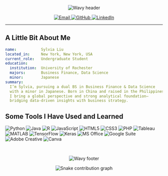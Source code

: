 <!-- ────────────────── Animated Wavy Header ────────────────── -->
<p align="center">
  <img 
    src="https://capsule-render.vercel.app/api?text=Welcome+👋&animation=fadeIn&type=waving&color=gradient&height=100"
    alt="Wavy header"/>
</p>

<!-- ────────────────── Contact Icons ────────────────── -->
<p align="center">
  <a href="mailto:rliu43@u.rochester.edu">
    <img src="https://img.shields.io/badge/Email-D14836?style=flat-square&logo=gmail&logoColor=white" alt="Email"/>
  </a>
  <a href="https://github.com/lrtsyl">
    <img src="https://img.shields.io/badge/GitHub-181717?style=flat-square&logo=github&logoColor=white" alt="GitHub"/>
  </a>
  <a href="https://www.linkedin.com/in/sylvia-liu-rt/">
    <img src="https://img.shields.io/badge/LinkedIn-0A66C2?style=flat-square&logo=linkedin&logoColor=white" alt="LinkedIn"/>
  </a>
</p>

---

##  A Little Bit About Me

```yaml
name:           Sylvia Liu
located_in:     New York, New York, USA
current_role:   Undergraduate Student
education:
  institution:  University of Rochester
  majors:       Business Finance, Data Science
  minor:        Japanese
summary:
  I’m Sylvia, pursuing a dual BS in Business Finance & Data Science
  with a minor in Japanese. Born in China and raised in the Philippines,
  I bring a global perspective and strong analytical foundation—
  bridging data-driven insights with business strategy.
```

## Some Tools I Have Used and Learned
<p align="left">
  <img src="https://img.shields.io/badge/Python-3776AB?style=for-the-badge&logo=python&logoColor=white" alt="Python"/>
  <img src="https://img.shields.io/badge/Java-007396?style=for-the-badge&logo=java&logoColor=white" alt="Java"/>
  <img src="https://img.shields.io/badge/R-276DC3?style=for-the-badge&logo=r&logoColor=white" alt="R"/>
  <img src="https://img.shields.io/badge/JavaScript-F7DF1E?style=for-the-badge&logo=javascript&logoColor=black" alt="JavaScript"/>
  <img src="https://img.shields.io/badge/HTML5-E34F26?style=for-the-badge&logo=html5&logoColor=white" alt="HTML5"/>
  <img src="https://img.shields.io/badge/CSS3-1572B6?style=for-the-badge&logo=css3&logoColor=white" alt="CSS3"/>
  <img src="https://img.shields.io/badge/PHP-777BB4?style=for-the-badge&logo=php&logoColor=white" alt="PHP"/>
  <img src="https://img.shields.io/badge/Tableau-3673A5?style=for-the-badge&logo=tableau&logoColor=white" alt="Tableau"/>
  <img src="https://img.shields.io/badge/MATLAB-0076A8?style=for-the-badge&logo=matlab&logoColor=white" alt="MATLAB"/>
  <img src="https://img.shields.io/badge/TensorFlow-FF6F00?style=for-the-badge&logo=tensorflow&logoColor=white" alt="TensorFlow"/>
  <img src="https://img.shields.io/badge/Keras-D00000?style=for-the-badge&logo=keras&logoColor=white" alt="Keras"/>
  <img src="https://img.shields.io/badge/MS_Office-0078D4?style=for-the-badge&logo=microsoftoffice&logoColor=white" alt="MS Office"/>
  <img src="https://img.shields.io/badge/Google_Suite-4285F4?style=for-the-badge&logo=google&logoColor=white" alt="Google Suite"/>
  <img src="https://img.shields.io/badge/Adobe_Creative-FF0000?style=for-the-badge&logo=adobe&logoColor=white" alt="Adobe Creative"/>
  <img src="https://img.shields.io/badge/Canva-00C4CC?style=for-the-badge&logo=canva&logoColor=white" alt="Canva"/>
</p>

<br>

<!-- ────────────────── Animated Wavy Footer ────────────────── -->
<p align="center">
  <img src="https://capsule-render.vercel.app/api?text=Thanks+for+visiting!&animation=slideIn&type=waving&color=gradient&height=80&cache=bust&section=footer" alt="Wavy footer"/>
</p>

<!-- ────────────────── Contribution Graph Snake ────────────────── -->
<p align="center">
  <img src="./dist/github-contribution-grid-snake.svg" alt="Snake contribution graph"/>
</p>
